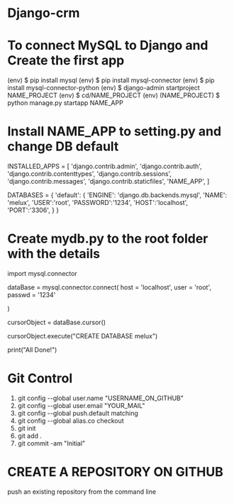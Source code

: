 # Django-crm

# To connect MySQL to Django  and Create the first app

(env) $ pip install mysql
(env) $ pip install mysql-connector
(env) $ pip install mysql-connector-python
(env) $ django-admin startproject NAME_PROJECT
(env) $ cd/NAME_PROJECT
(env) (NAME_PROJECT) $ python manage.py startapp NAME_APP

# Install NAME_APP to setting.py and change DB default
INSTALLED_APPS = [
    'django.contrib.admin',
    'django.contrib.auth',
    'django.contrib.contenttypes',
    'django.contrib.sessions',
    'django.contrib.messages',
    'django.contrib.staticfiles',
    'NAME_APP',
]

DATABASES = {
    'default': {
        'ENGINE': 'django.db.backends.mysql',
        'NAME': 'melux',
        'USER':'root',
        'PASSWORD':'1234',
        'HOST':'localhost',
        'PORT':'3306',
    }
}

# Create mydb.py to the root folder with the details
import mysql.connector

dataBase =  mysql.connector.connect(
    host = 'localhost',
    user = 'root',
    passwd = '1234'
    
)

cursorObject = dataBase.cursor()

cursorObject.execute("CREATE DATABASE melux")

print("All Done!")



# Git Control
1. git config --global user.name "USERNAME_ON_GITHUB"
2. git config --global user.email "YOUR_MAIL"
3. git config --global push.default matching
4. git config --global alias.co checkout
5. git init
6. git add . 
7. git commit -am "Initial"

# CREATE A REPOSITORY ON GITHUB
push an existing repository from the command line
